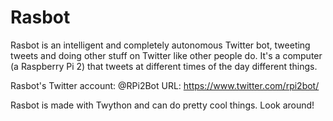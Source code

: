 # Rasbot
Rasbot is an intelligent and completely autonomous Twitter bot, tweeting tweets and doing other stuff on Twitter like other people do. It's a computer (a Raspberry Pi 2) that tweets at different times of the day different things.

Rasbot's Twitter account: @RPi2Bot
URL: https://www.twitter.com/rpi2bot/

Rasbot is made with Twython and can do pretty cool things. Look around!
